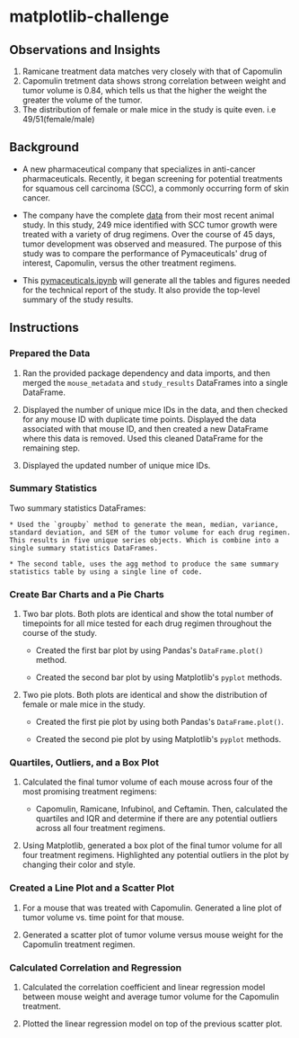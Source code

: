 # matplotlib-challenge

## Observations and Insights
1. Ramicane treatment data matches very closely with that of Capomulin
2. Capomulin tretment data shows strong correlation between weight and tumor volume is 0.84, which tells us that the higher the weight the greater the volume of the tumor.
3. The distribution of female or male mice in the study is quite even. i.e 49/51(female/male)

## Background

* A new pharmaceutical company that specializes in anti-cancer pharmaceuticals. Recently, it began screening for potential treatments for squamous cell carcinoma (SCC), a commonly occurring form of skin cancer.

* The company have the complete [data](Pymaceuticals/data) from their most recent animal study. In this study, 249 mice identified with SCC tumor growth were treated with a variety of drug regimens. Over the course of 45 days, tumor development was observed and measured. The purpose of this study was to compare the performance of Pymaceuticals' drug of interest, Capomulin, versus the other treatment regimens. 

* This [pymaceuticals.ipynb](Pymaceuticals/pymaceuticals.ipynb) will generate all the tables and figures needed for the technical report of the study. It also provide the top-level summary of the study results.

## Instructions

### Prepared the Data

1. Ran the provided package dependency and data imports, and then merged the `mouse_metadata` and `study_results` DataFrames into a single DataFrame.

2. Displayed the number of unique mice IDs in the data, and then checked for any mouse ID with duplicate time points. Displayed the data associated with that mouse ID, and then created a new DataFrame where this data is removed. Used this cleaned DataFrame for the remaining step. 

3. Displayed the updated number of unique mice IDs.

### Summary Statistics

Two summary statistics DataFrames:

    * Used the `groupby` method to generate the mean, median, variance, standard deviation, and SEM of the tumor volume for each drug regimen. This results in five unique series objects. Which is combine into a single summary statistics DataFrames.

    * The second table, uses the agg method to produce the same summary statistics table by using a single line of code. 

### Create Bar Charts and a Pie Charts

1. Two bar plots. Both plots are identical and show the total number of timepoints for all mice tested for each drug regimen throughout the course of the study.

    * Created the first bar plot by using Pandas's `DataFrame.plot()` method.

    * Created the second bar plot by using Matplotlib's `pyplot` methods.

2. Two pie plots. Both plots are identical and show the distribution of female or male mice in the study.

    * Created the first pie plot by using both Pandas's `DataFrame.plot()`.

    * Created the second pie plot by using Matplotlib's `pyplot` methods.

### Quartiles, Outliers, and a Box Plot 

1. Calculated the final tumor volume of each mouse across four of the most promising treatment regimens: 
    * Capomulin, Ramicane, Infubinol, and Ceftamin. Then, calculated the quartiles and IQR and determine if there are any potential outliers across all four treatment regimens. 
   
2. Using Matplotlib, generated a box plot of the final tumor volume for all four treatment regimens. Highlighted any potential outliers in the plot by changing their color and style.
  

### Created a Line Plot and a Scatter Plot

1. For a mouse that was treated with Capomulin. Generated a line plot of tumor volume vs. time point for that mouse.

2. Generated a scatter plot of tumor volume versus mouse weight for the Capomulin treatment regimen.

### Calculated Correlation and Regression

1. Calculated the correlation coefficient and linear regression model between mouse weight and average tumor volume for the Capomulin treatment. 

2. Plotted the linear regression model on top of the previous scatter plot.